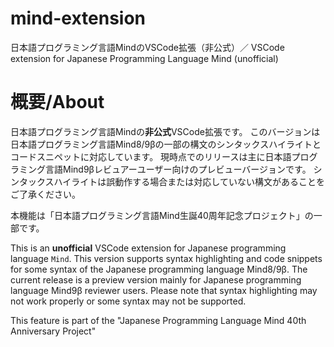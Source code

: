 # mind-extension
日本語プログラミング言語MindのVSCode拡張（非公式）／ VSCode extension for Japanese Programming Language Mind (unofficial)

# 概要/About
日本語プログラミング言語Mindの**非公式**VSCode拡張です。
このバージョンは日本語プログラミング言語Mind8/9βの一部の構文のシンタックスハイライトとコードスニペットに対応しています。
現時点でのリリースは主に日本語プログラミング言語Mind9βレビュアーユーザー向けのプレビューバージョンです。
シンタックスハイライトは誤動作する場合または対応していない構文があることをご了承ください。

本機能は「日本語プログラミング言語Mind生誕40周年記念プロジェクト」の一部です。


This is an **unofficial** VSCode extension for Japanese programming language `Mind`.
This version supports syntax highlighting and code snippets for some syntax of the Japanese programming language Mind8/9β.
The current release is a preview version mainly for Japanese programming language Mind9β reviewer users.
Please note that syntax highlighting may not work properly or some syntax may not be supported.

This feature is part of the "Japanese Programming Language Mind 40th Anniversary Project"
